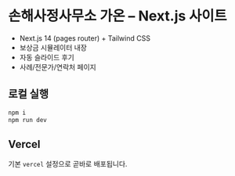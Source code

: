
# 손해사정사무소 가온 – Next.js 사이트

- Next.js 14 (pages router) + Tailwind CSS
- 보상금 시뮬레이터 내장
- 자동 슬라이드 후기
- 사례/전문가/연락처 페이지

## 로컬 실행
```bash
npm i
npm run dev
```
## Vercel
기본 `vercel` 설정으로 곧바로 배포됩니다.
